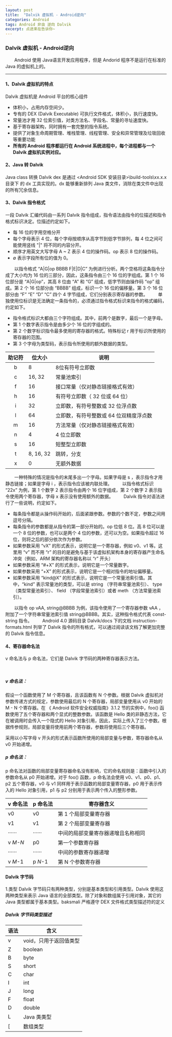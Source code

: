 ```yaml
---
layout: post
title:  "Dalvik 虚拟机 - Android逆向"
categories: Android
tags: Android 非虫 逆向 Dalvik
excerpt: 点进来在告诉你~
---
```


### Dalvik 虚拟机 - Android逆向


&emsp;&emsp;Android 使用 Java语言开发应用程序，但是 Andorid 程序不是运行在标准的 Java 的虚拟机上的。

---
#### 1、Dalvik 虚拟机的特点

Dalvik 虚拟机是 Android 平台的核心组件
- 体积小，占用内存空间少。
- 专有的 DEX (Dalvik Executable) 可执行文件格式，体积小，执行速度快。
- 常量池才用 32 位索引值，对类方法名、字段名、常量的寻址速度快。
- 基于寄存器架构，同时拥有一套完整的指令系统。
- 提供了对象生命周期管理、堆栈管理、线程管理、安全和异常管理及垃圾回收等重要功能
- **所有的 Android 程序都运行在 Android 系统进程中，每个进程都与一个 Dalvik 虚拟机实例对应。**

#### 2、Java 转 Dalvik

Java class 转换 Dalvik dex 是通过 <Android SDK 安装目录>\build-tools\xx.x.x 目录下 的 dx 工具实现的。dx 能够重新排列 Java 类文件，消除在类文件中出现的所有冗余信息。

#### 3、Dalvik 指令格式
一段 Dalvik 汇编代码由一系列 Dalvik 指令组成，指令语法由指令的位描述和指令格式标识决定。位描述约定如下。


- 每 16 位的字用空格分开
- 每个字母表示 4 位，每个字母按顺序从高字节到低字节排列，每 4 位之间可能使用竖线 "\|" 将不同的内容分开。
- 顺序才用英文大写字母 A ~ Z 表示 4 位的操作码。op 表示 8 位的操作码。
- ∅ 表示字段所有位的值为 0。

&emsp;&emsp;以指令格式 “A|G|op BBBB F|E|D|C” 为例进行分析。两个空格将这条指令分成了大小均为 16 位的三部分，因此，这条指令由三个 16 位的字组成。第 1 个 16 位部分是 “A|G|op”，其高 8 位由 “A” 和 “G” 组成，低字节则由操作码 “op” 组成。第 2 个 16 位部分由 “BBBB” 组成，标识一个 16 位的偏移量。第 3 个 16 位部分由 “F” “E” “D” “C” 四个 4 字节组成，它们分别表示寄存器的参数。
&emsp;&emsp;单独使用位标识是无法确定一条指令的，必须通过指令格式标识来指令的格式编码，约定如下。
- 指令格式标识大都由三个字符组成。其中，前两个是数字，最后一个是字母。
- 第 1 个数字表示指令是由多少个 16 位的字组成的。
- 第 2 个数字标识指令最多使用的寄存器的格式。特殊标记 r 用于标识所使用的寄存器的范围。
- 第 3 个字母为类型码，表示指令所使用的额外数据的类型。

| 助记符 | 位大小 | 说明 |
|:-:|----|----|
| b | 8 | 8位有符号立即数|
| c | 16, 32 | 常量池索引 |
| f | 16 | 接口常量（仅对静态链接格式有效）|
| h | 16 | 有符号立即数（ 32 位或 64 位）|
| i | 32 | 立即数，有符号整数或 32 位浮点数|
| l | 64 | 立即数，有符号整数或 64 位双精度浮点数|
| m | 16 | 方法常量（仅对静态链接格式有效）|
| n | 4 | 4 位立即数 |
| s | 16 | 短整型立即数 |
| t | 8, 16, 32 | 跳转，分支|
| x | 0 | 无额外数据 |

&emsp;&emsp;一种特殊的情况是指令的末尾多出一个字母。如果字母是 s ，表示指令才用静态链接；如果是字母 i ，表示指令应该被内联处理。
&emsp;&emsp;以指令格式标识 “22x” 为例，第 1 个数字 2 表示指令由两个 16 位字组成，第 2 个数字 2 表示指令使用两个寄存器，字母 x 表示没有使用额外的数据。
&emsp;&emsp;Dalvik 指令对语法进行了一些说明，约定如下。
- 每条指令都是从操作码开始的，后面紧跟参数。参数的个数不定，参数之间用逗号分隔。
- 每条指令的参数都是从指令的第一部分开始的。op 位低 8 位。高 8 位可以是一个 8 位的参数，也可以是两个 4 位的参数，还可以为空。如果指令超过 16 位，则将之后的部分依次作为参数。
- 如果参数采用 “vX” 的形式表示，说明它是一个寄存器，例如 v0、v1 等。这里用 “v” 而不用 “r” 的目的是避免与基于该虚拟机架构本身的寄存器产生命名冲突（例如，ARM 架构的寄存器名称以 “r” 开头）
- 如果参数采用 “#+X” 的形式表示，说明它是一个常量数字。
- 如果参数采用 “+X”  的形式表示，说明它是一个相对指令的地址偏移量。
- 如果参数采用 “kind@X” 的形式表示，说明它是一个常量池索引值。其中，“kind” 表示常量池的类型，可以是 string （字符串常量池索引）、 type （类型常量池索引）、 field （字段常量池索引）或者 meth （方法常量池索引）。

&emsp;&emsp;以指令 op vAA, string@BBBB 为例，该指令使用了一个寄存器参数 vAA ，附加了一个字符串常量池索引值 string@BBBB。其实，这种指令格式代表 const-string 指令。
&emsp;&emsp;Android 4.0 源码目录 Dalvik/docs 下的文档 instruction-formats.html 列举了 Dalvik 指令的所有格式，可以通过阅读该文档了解更加完整的 Dalvik 指令信息。

#### 4、寄存器命名法
v 命名法与 p 命名法，它们是 Dalvik 字节码的两种寄存器表示方法。

<br>

##### v 命名法：
假设一个函数使用了 M 个寄存器，且该函数有 N 个参数。根据 Dalvik 虚拟机对参数传递方式的规定，参数使用最后的 N 个寄存器，局部变量使用从 v0 开始的 M - N 个寄存器。在 《 Android 软件安全权威指南》3.1.2 节的实例中，foo() 函数使用了五个寄存器和两个显式的整数参数。该函数是 Hello 类的非静态方法，它在被调用时会传入一个隐式的 Hello 对象引用，因此，实际上传入了三个参数。根据传参规则，局部变量将使用前两个寄存器，参数将使用后三个寄存器。

采用以小写字母 v 开头的形式表示函数所使用的局部变量与参数，寄存器命名从 v0 开始递增。

##### p 命名法：
p 命名法对函数的局部变量寄存器命名没有影响，它的命名规则是：函数中引入的参数命名从 p0 开始递增。对于 foo() 函数，p 命名法会使用 v0、v1、p0、p1、p2 五个寄存器，v0 与 v1 同样用于表示函数的局部变量寄存器，p0 用于表示传入的 Hello 对象引用，p1 与 p2 分别用于表示两个传入的整形参数。

| v 命名法 | p 命名法 | 寄存器含义 |
|----|----|----|
| v0 | v0 | 第 1 个局部变量寄存器 |
| v1 | v1 | 第 2 个局部变量寄存器 |
| ······ | ······ | 中间的局部变量寄存器递增且名称相同 |
| v *M-N* | p0 | 第一个参数寄存器 |
| ······ | ······ | 中间的参数寄存器递增 |
| v *M*-1 | p *N*-1 | 第 N 个参数寄存器|

#### Dalvik 字节码

1.类型
Dalvik 字节码只有两种类型，分别是基本类型和引用类型。Dalvik 使用这两种类型来表示 Java 语言的全部类型。除了对象和数组属于引用对象，其它的 Java 类型都属于基本类型。baksmali 严格遵守 DEX 文件格式类型描述符的定义

##### Dalvik 字节码类型描述

| 语法 | 含义 |
|----|----|
| v | void，只用于返回值类型 |
| Z | boolean |
| B | byte |
| S | short |
| C | char |
| I | int |
| J | long |
| F | float |
| D | double |
| L | Java 类类型|
| [ | 数组类型 |
